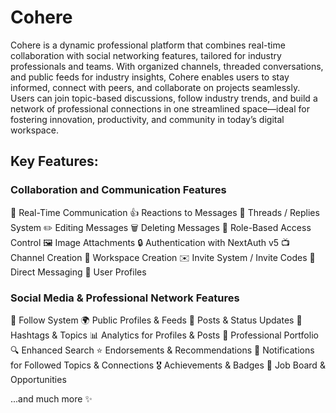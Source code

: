 # Cohere

Cohere is a dynamic professional platform that combines real-time collaboration with social networking features, tailored for industry professionals and teams. With organized channels, threaded conversations, and public feeds for industry insights, Cohere enables users to stay informed, connect with peers, and collaborate on projects seamlessly. Users can join topic-based discussions, follow industry trends, and build a network of professional connections in one streamlined space—ideal for fostering innovation, productivity, and community in today’s digital workspace.

## Key Features:

###  Collaboration and Communication Features
📡 Real-Time Communication
👍 Reactions to Messages
🧵 Threads / Replies System
✏️ Editing Messages
🗑️ Deleting Messages
🔐 Role-Based Access Control
🖼️ Image Attachments
🔒 Authentication with NextAuth v5
📺 Channel Creation
🏢 Workspace Creation
✉️ Invite System / Invite Codes
💬 Direct Messaging
👥 User Profiles

### Social Media & Professional Network Features
🔗 Follow System
🌍 Public Profiles & Feeds
📢 Posts & Status Updates
🎯 Hashtags & Topics
📊 Analytics for Profiles & Posts
📄 Professional Portfolio
🔍 Enhanced Search
⭐ Endorsements & Recommendations
🔔 Notifications for Followed Topics & Connections
🎖️ Achievements & Badges
💼 Job Board & Opportunities

...and much more ✨
